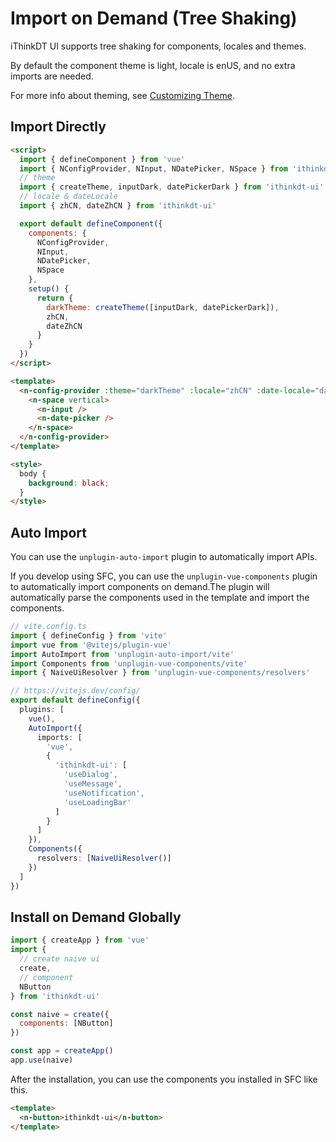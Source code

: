# Import on Demand (Tree Shaking)

iThinkDT UI supports tree shaking for components, locales and themes.

By default the component theme is light, locale is enUS, and no extra imports are needed.

For more info about theming, see [Customizing Theme](customize-theme).

## Import Directly

```html
<script>
  import { defineComponent } from 'vue'
  import { NConfigProvider, NInput, NDatePicker, NSpace } from 'ithinkdt-ui'
  // theme
  import { createTheme, inputDark, datePickerDark } from 'ithinkdt-ui'
  // locale & dateLocale
  import { zhCN, dateZhCN } from 'ithinkdt-ui'

  export default defineComponent({
    components: {
      NConfigProvider,
      NInput,
      NDatePicker,
      NSpace
    },
    setup() {
      return {
        darkTheme: createTheme([inputDark, datePickerDark]),
        zhCN,
        dateZhCN
      }
    }
  })
</script>

<template>
  <n-config-provider :theme="darkTheme" :locale="zhCN" :date-locale="dateZhCN">
    <n-space vertical>
      <n-input />
      <n-date-picker />
    </n-space>
  </n-config-provider>
</template>

<style>
  body {
    background: black;
  }
</style>
```

## Auto Import

You can use the `unplugin-auto-import` plugin to automatically import APIs.

If you develop using SFC, you can use the `unplugin-vue-components` plugin to automatically import components on demand.The plugin will automatically parse the components used in the template and import the components.

```ts
// vite.config.ts
import { defineConfig } from 'vite'
import vue from '@vitejs/plugin-vue'
import AutoImport from 'unplugin-auto-import/vite'
import Components from 'unplugin-vue-components/vite'
import { NaiveUiResolver } from 'unplugin-vue-components/resolvers'

// https://vitejs.dev/config/
export default defineConfig({
  plugins: [
    vue(),
    AutoImport({
      imports: [
        'vue',
        {
          'ithinkdt-ui': [
            'useDialog',
            'useMessage',
            'useNotification',
            'useLoadingBar'
          ]
        }
      ]
    }),
    Components({
      resolvers: [NaiveUiResolver()]
    })
  ]
})
```

## Install on Demand Globally

```js
import { createApp } from 'vue'
import {
  // create naive ui
  create,
  // component
  NButton
} from 'ithinkdt-ui'

const naive = create({
  components: [NButton]
})

const app = createApp()
app.use(naive)
```

After the installation, you can use the components you installed in SFC like this.

```html
<template>
  <n-button>ithinkdt-ui</n-button>
</template>
```
